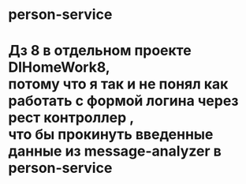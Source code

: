 # person-service
<h1>Дз 8 в отдельном проекте DlHomeWork8,<br>
  потому что я так и не понял как работать с формой логина через рест контроллер ,<br>
  что бы прокинуть введенные данные из message-analyzer в person-service</h1>
